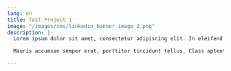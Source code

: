 ```yaml
---
lang: en
title: Test Project 1
image: "/images/cms/linkedin_banner_image_2.png"
description: |-
  Lorem ipsum dolor sit amet, consectetur adipiscing elit. In eleifend congue dolor a ullamcorper. Fusce semper vestibulum pharetra. Nullam malesuada enim quam. Fusce at eros a leo tincidunt vestibulum id sed nulla. Donec sed purus facilisis, rutrum metus sit amet, tempus elit. Vestibulum sed mattis felis. Sed eu leo quis sapien rutrum consectetur et vitae velit. Duis a justo posuere turpis malesuada dignissim. Nullam gravida quam et sapien varius, a aliquet ex iaculis. Pellentesque at sapien porta, pellentesque elit vitae, gravida elit. Nullam id urna ex. Praesent pellentesque felis ac eros auctor, quis eleifend libero aliquet. Fusce lobortis porta orci, et finibus justo convallis ut.

  Mauris accumsan semper erat, porttitor tincidunt tellus. Class aptent taciti sociosqu ad litora torquent per conubia nostra, per inceptos himenaeos. Nullam mollis sed nisl sit amet iaculis. Donec pellentesque est sit amet risus venenatis rhoncus. Fusce quis urna nec quam imperdiet sagittis ac eu est. Integer pharetra euismod erat, id imperdiet felis interdum sit amet. In hac habitasse platea dictumst. Sed cursus ante sed nibh volutpat, nec sollicitudin dui blandit. Cras aliquam orci sed nisi accumsan, non condimentum ligula euismod. Sed sem dui, congue ac blandit sit amet, pellentesque ut metus. Aliquam a elit vitae erat eleifend dapibus. Ut sed hendrerit leo. Curabitur pharetra mi risus, eu suscipit est iaculis ac. Etiam posuere ligula nibh, eu pretium eros pharetra quis.

---
```

